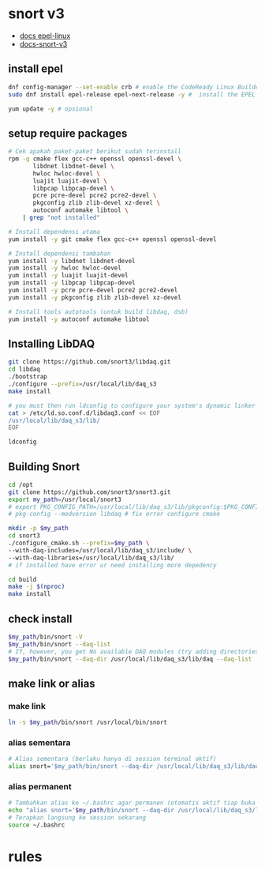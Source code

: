 # snort v3
- [docs epel-linux](https://www.redhat.com/en/blog/install-epel-linux)
- [docs-snort-v3](https://docs.snort.org/start/installation)

## install epel
```bash
dnf config-manager --set-enable crb # enable the CodeReady Linux Builder repository
sudo dnf install epel-release epel-next-release -y #  install the EPEL RPM.

yum update -y # opsional
```

## setup require packages
<!-- ```bash
# Cek apakah paket-paket berikut sudah terinstall
rpm -q cmake flex gcc-c++ openssl openssl-devel \
       libdnet libdnet-devel \
       hwloc hwloc-devel \
       luajit luajit-devel \
       libpcap libpcap-devel \
       pcre pcre-devel pcre2 pcre2-devel \
       pkgconfig zlib zlib-devel xz-devel \
       autoconf automake libtool | grep "not installed"

yum install git cmake flex g++ openssl openssl-devel -y
yum install libdnet libdnet-devel.x86_64 -y
yum install hwloc hwloc-devel.x86_64 -y
yum install luajit luajit-devel.x86_64 -y
yum install libpcap libpcap-devel.x86_64 -y
yum install pcre pcre-devel.x86_64 pcre2 pcre2-devel.x86_64 -y
yum install pkgconfig zlib zlib-devel xz-devel -y

yum install autoconf automake libtool -y # for libdaq
``` -->

```bash
# Cek apakah paket-paket berikut sudah terinstall
rpm -q cmake flex gcc-c++ openssl openssl-devel \
       libdnet libdnet-devel \
       hwloc hwloc-devel \
       luajit luajit-devel \
       libpcap libpcap-devel \
       pcre pcre-devel pcre2 pcre2-devel \
       pkgconfig zlib zlib-devel xz-devel \
       autoconf automake libtool \
    | grep "not installed"

# Install dependensi utama
yum install -y git cmake flex gcc-c++ openssl openssl-devel

# Install dependensi tambahan
yum install -y libdnet libdnet-devel
yum install -y hwloc hwloc-devel
yum install -y luajit luajit-devel
yum install -y libpcap libpcap-devel
yum install -y pcre pcre-devel pcre2 pcre2-devel
yum install -y pkgconfig zlib zlib-devel xz-devel

# Install tools autotools (untuk build libdaq, dsb)
yum install -y autoconf automake libtool
```

## Installing LibDAQ
```bash
git clone https://github.com/snort3/libdaq.git
cd libdaq
./bootstrap
./configure --prefix=/usr/local/lib/daq_s3
make install

# you must then run ldconfig to configure your system's dynamic linker run-time bindings. However, if you have installed the DAQ in a nonstandard location, you'll first need to tell your system where to find the new shared libraries. One common solution is to create a file in the /etc/ld.so.conf.d/ directory that points to where those libraries are located:
cat > /etc/ld.so.conf.d/libdaq3.conf << EOF
/usr/local/lib/daq_s3/lib/
EOF

ldconfig
```

## Building Snort
```bash
cd /opt
git clone https://github.com/snort3/snort3.git
export my_path=/usr/local/snort3
# export PKG_CONFIG_PATH=/usr/local/lib/daq_s3/lib/pkgconfig:$PKG_CONFIG_PATH # fix error configure cmake
# pkg-config --modversion libdaq # fix error configure cmake

mkdir -p $my_path
cd snort3
./configure_cmake.sh --prefix=$my_path \
--with-daq-includes=/usr/local/lib/daq_s3/include/ \
--with-daq-libraries=/usr/local/lib/daq_s3/lib/
# if installed have error ur need installing more depedency

cd build
make -j $(nproc)
make install
```

## check install
```bash
$my_path/bin/snort -V
$my_path/bin/snort --daq-list
# If, however, you get No available DAQ modules (try adding directories with --daq-dir)., then you will need to specify --daq-dir as the error points out:
$my_path/bin/snort --daq-dir /usr/local/lib/daq_s3/lib/daq --daq-list
```

## make link or alias
### make link
```bash
ln -s $my_path/bin/snort /usr/local/bin/snort
```

### alias sementara
```bash
# Alias sementara (berlaku hanya di session terminal aktif)
alias snort='$my_path/bin/snort --daq-dir /usr/local/lib/daq_s3/lib/daq'
```

### alias permanent
```bash
# Tambahkan alias ke ~/.bashrc agar permanen (otomatis aktif tiap buka terminal)
echo "alias snort='$my_path/bin/snort --daq-dir /usr/local/lib/daq_s3/lib/daq'" >> ~/.bashrc
# Terapkan langsung ke session sekarang
source ~/.bashrc
```

# rules
```bash

```